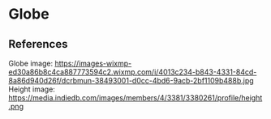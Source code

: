 # Globe

## References

Globe image: https://images-wixmp-ed30a86b8c4ca887773594c2.wixmp.com/i/4013c234-b843-4331-84cd-8a86d940d26f/dcrbmun-38493001-d0cc-4bd6-9acb-2bf1109b488b.jpg
Height image: https://media.indiedb.com/images/members/4/3381/3380261/profile/height.png

